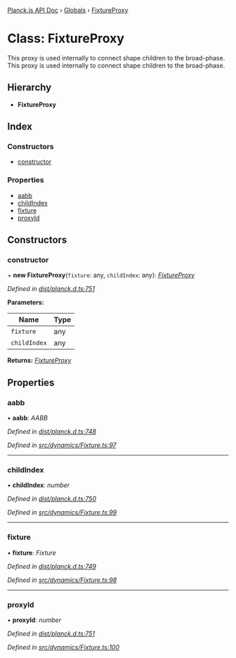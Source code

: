 [Planck.js API Doc](../README.md) › [Globals](../globals.md) › [FixtureProxy](fixtureproxy.md)

# Class: FixtureProxy

This proxy is used internally to connect shape children to the broad-phase.
This proxy is used internally to connect shape children to the broad-phase.

## Hierarchy

* **FixtureProxy**

## Index

### Constructors

* [constructor](fixtureproxy.md#constructor)

### Properties

* [aabb](fixtureproxy.md#aabb)
* [childIndex](fixtureproxy.md#childindex)
* [fixture](fixtureproxy.md#fixture)
* [proxyId](fixtureproxy.md#proxyid)

## Constructors

###  constructor

\+ **new FixtureProxy**(`fixture`: any, `childIndex`: any): *[FixtureProxy](fixtureproxy.md)*

*Defined in [dist/planck.d.ts:751](https://github.com/shakiba/planck.js/blob/3ede11b/dist/planck.d.ts#L751)*

**Parameters:**

Name | Type |
------ | ------ |
`fixture` | any |
`childIndex` | any |

**Returns:** *[FixtureProxy](fixtureproxy.md)*

## Properties

###  aabb

• **aabb**: *AABB*

*Defined in [dist/planck.d.ts:748](https://github.com/shakiba/planck.js/blob/3ede11b/dist/planck.d.ts#L748)*

*Defined in [src/dynamics/Fixture.ts:97](https://github.com/shakiba/planck.js/blob/3ede11b/src/dynamics/Fixture.ts#L97)*

___

###  childIndex

• **childIndex**: *number*

*Defined in [dist/planck.d.ts:750](https://github.com/shakiba/planck.js/blob/3ede11b/dist/planck.d.ts#L750)*

*Defined in [src/dynamics/Fixture.ts:99](https://github.com/shakiba/planck.js/blob/3ede11b/src/dynamics/Fixture.ts#L99)*

___

###  fixture

• **fixture**: *Fixture*

*Defined in [dist/planck.d.ts:749](https://github.com/shakiba/planck.js/blob/3ede11b/dist/planck.d.ts#L749)*

*Defined in [src/dynamics/Fixture.ts:98](https://github.com/shakiba/planck.js/blob/3ede11b/src/dynamics/Fixture.ts#L98)*

___

###  proxyId

• **proxyId**: *number*

*Defined in [dist/planck.d.ts:751](https://github.com/shakiba/planck.js/blob/3ede11b/dist/planck.d.ts#L751)*

*Defined in [src/dynamics/Fixture.ts:100](https://github.com/shakiba/planck.js/blob/3ede11b/src/dynamics/Fixture.ts#L100)*
